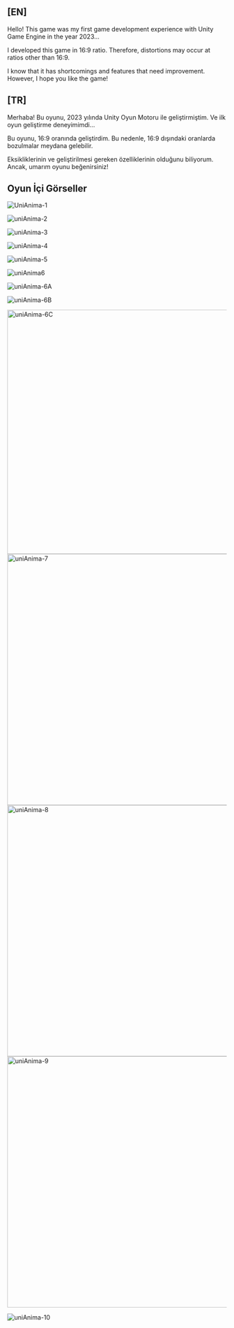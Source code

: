 ## [EN]

Hello! This game was my first game development experience with Unity Game Engine in the year 2023...

I developed this game in 16:9 ratio. Therefore, distortions may occur at ratios other than 16:9.

I know that it has shortcomings and features that need improvement. However, I hope you like the game!

## [TR]

Merhaba! Bu oyunu, 2023 yılında Unity Oyun Motoru ile geliştirmiştim. Ve ilk oyun geliştirme deneyimimdi...

Bu oyunu, 16:9 oranında geliştirdim. Bu nedenle, 16:9 dışındaki oranlarda bozulmalar meydana gelebilir.

Eksikliklerinin ve geliştirilmesi gereken özelliklerinin olduğunu biliyorum. Ancak, umarım oyunu beğenirsiniz!

## Oyun İçi Görseller 
![UniAnima-1](https://github.com/user-attachments/assets/e03d4034-76d7-4e1b-8294-5357d05e2cea)

![uniAnima-2](https://github.com/user-attachments/assets/fab5e215-7be8-4095-9d67-d094ab56272d)

![uniAnima-3](https://github.com/user-attachments/assets/bb0a0487-4919-49de-8d64-9c173dc2d182)

![uniAnima-4](https://github.com/user-attachments/assets/8ad9c25e-eabf-4b3e-a977-afc1938554a7)

![uniAnima-5](https://github.com/user-attachments/assets/5c4b468d-a7ec-453b-839c-934ebff8b8ae)

![uniAnima6](https://github.com/user-attachments/assets/e3803a03-2ffa-4e36-984e-94e65e07e90a)

![uniAnima-6A](https://github.com/user-attachments/assets/1d0870e2-38e3-4422-b4ff-c12b20f30830)

![uniAnima-6B](https://github.com/user-attachments/assets/57639cec-b073-4da7-bae4-786baa04da59)

<img width="559" alt="uniAnima-6C" src="https://github.com/user-attachments/assets/a3db02c9-099a-4d0e-bdf0-ebb4b3e0b195" />

<img width="575" alt="uniAnima-7" src="https://github.com/user-attachments/assets/65b170a7-74c7-438b-ad02-1ed485d8a9fb" />

<img width="575" alt="uniAnima-8" src="https://github.com/user-attachments/assets/854976f3-f55e-4898-99f5-29bc4fe82404" />

<img width="575" alt="uniAnima-9" src="https://github.com/user-attachments/assets/f0f5a124-1a2e-465b-b004-852de353214d" />

![uniAnima-10](https://github.com/user-attachments/assets/4c91c9df-2922-46c4-aeba-74c21d299632)







